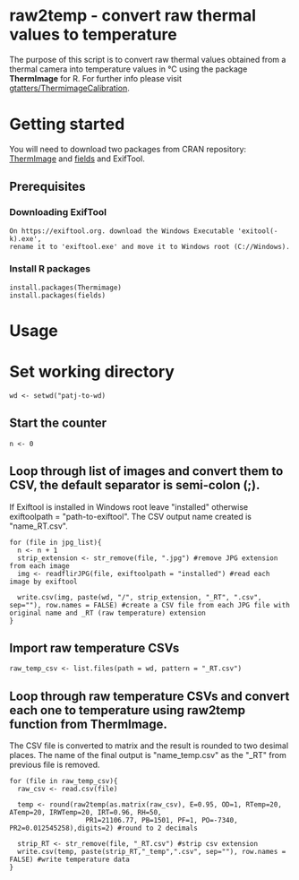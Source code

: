 # raw2temp - convert raw thermal values to temperature

The purpose of this script is to convert raw thermal values obtained from a thermal camera into temperature values in °C using the package __ThermImage__ for R. 
For further info please visit [gtatters/ThermimageCalibration](https://github.com/gtatters/ThermimageCalibration).

# Getting started
You will need to download two packages from CRAN repository: [ThermImage](https://cran.r-project.org/web/packages/Thermimage/index.html) and [fields](https://cran.r-project.org/web/packages/fields/index.html)
and ExifTool. 

## Prerequisites
### Downloading ExifTool

```
On https://exiftool.org. download the Windows Executable 'exitool(-k).exe', 
rename it to 'exiftool.exe' and move it to Windows root (C://Windows).
```

### Install R packages
```
install.packages(Thermimage)
install.packages(fields)
```

# Usage
# Set working directory
```
wd <- setwd("patj-to-wd)
```

## Start the counter
```
n <- 0
```

## Loop through list of images and convert them to CSV, the default separator is semi-colon (;). 
If Exiftool is installed in Windows root leave "installed" otherwise exiftoolpath = "path-to-exiftool".
The CSV output name created is "name_RT.csv".

```
for (file in jpg_list){
  n <- n + 1
  strip_extension <- str_remove(file, ".jpg") #remove JPG extension from each image
  img <- readflirJPG(file, exiftoolpath = "installed") #read each image by exiftool
  
  write.csv(img, paste(wd, "/", strip_extension, "_RT", ".csv", sep=""), row.names = FALSE) #create a CSV file from each JPG file with original name and _RT (raw temperature) extension
}

```
## Import raw temperature CSVs
```
raw_temp_csv <- list.files(path = wd, pattern = "_RT.csv")
```

## Loop through raw temperature CSVs and convert each one to temperature using __raw2temp__ function from ThermImage.
The CSV file is converted to matrix and the result is rounded to two desimal places.
The name of the final output is "name_temp.csv" as the "_RT" from previous file is removed.

```
for (file in raw_temp_csv){
  raw_csv <- read.csv(file)
  
  temp <- round(raw2temp(as.matrix(raw_csv), E=0.95, OD=1, RTemp=20, ATemp=20, IRWTemp=20, IRT=0.96, RH=50, 
                   PR1=21106.77, PB=1501, PF=1, PO=-7340, PR2=0.012545258),digits=2) #round to 2 decimals
  
  strip_RT <- str_remove(file, "_RT.csv") #strip csv extension
  write.csv(temp, paste(strip_RT,"_temp",".csv", sep=""), row.names = FALSE) #write temperature data
}
```
